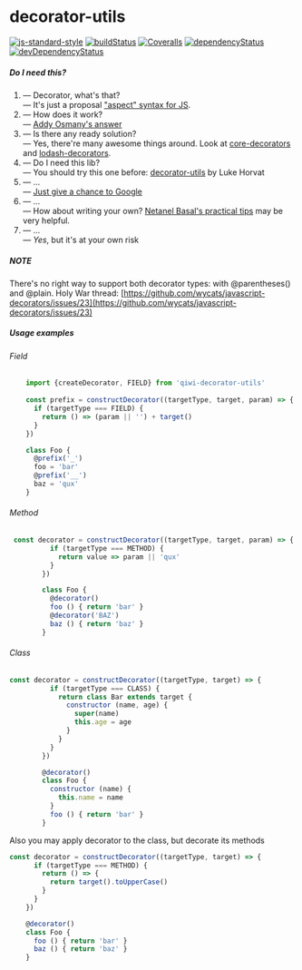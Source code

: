 # decorator-utils

[![js-standard-style](https://img.shields.io/badge/code%20style-standard-brightgreen.svg)](http://standardjs.com)
[![buildStatus](https://img.shields.io/travis/qiwi/decorator-utils.svg?maxAge=3600&branch=master)](https://travis-ci.org/qiwi/decorator-utils)
[![Coveralls](https://img.shields.io/coveralls/qiwi/decorator-utils.svg?maxAge=3600)](https://coveralls.io/github/qiwi/decorator-utils)
[![dependencyStatus](https://img.shields.io/david/qiwi/decorator-utils.svg?maxAge=3600)](https://david-dm.org/qiwi/decorator-utils)
[![devDependencyStatus](https://img.shields.io/david/dev/qiwi/decorator-utils.svg?maxAge=3600)](https://david-dm.org/qiwi/decorator-utils)

##### Do I need this?
1. — Decorator, what's that?  
   — It's just a proposal ["aspect" syntax for JS](https://github.com/tc39/proposal-decorators).
2. — How does it work?  
   — [Addy Osmany's answer](https://medium.com/google-developers/exploring-es7-decorators-76ecb65fb841)
3. — Is there any ready solution?  
   — Yes, there're many awesome things around. Look at [core-decorators](https://www.npmjs.com/package/core-decorators) and [lodash-decorators](https://www.npmjs.com/package/lodash-decorators). 
4. — Do I need this lib?  
   — You should try this one before: [decorator-utils](https://www.npmjs.com/package/decorator-utils) by Luke Horvat
5. — ...  
   — [Just give a chance to Google](https://google.com/search?q=js+decorator+utils)
6. — ...   
   — How about writing your own? [Netanel Basal's practical tips](https://netbasal.com/create-and-test-decorators-in-javascript-85e8d5cf879c) may be very helpful.
6. — ...  
   — *Yes*, but it's at your own risk

##### NOTE
There's no right way to support both decorator types: with @parentheses() and @plain.
Holy War thread: [https://github.com/wycats/javascript-decorators/issues/23](https://github.com/wycats/javascript-decorators/issues/23)

##### Usage examples
###### Field
```javascript
    import {createDecorator, FIELD} from 'qiwi-decorator-utils'
    
    const prefix = constructDecorator((targetType, target, param) => {
      if (targetType === FIELD) {
        return () => (param || '') + target()
      }
    })

    class Foo {
      @prefix('_')
      foo = 'bar'
      @prefix('__')
      baz = 'qux'
    }
```

###### Method
```javascript
 const decorator = constructDecorator((targetType, target, param) => {
          if (targetType === METHOD) {
            return value => param || 'qux'
          }
        })

        class Foo {
          @decorator()
          foo () { return 'bar' }
          @decorator('BAZ')
          baz () { return 'baz' }
        }
```

###### Class
```javascript
const decorator = constructDecorator((targetType, target) => {
          if (targetType === CLASS) {
            return class Bar extends target {
              constructor (name, age) {
                super(name)
                this.age = age
              }
            }
          }
        })

        @decorator()
        class Foo {
          constructor (name) {
            this.name = name
          }
          foo () { return 'bar' }
        }
```

Also you may apply decorator to the class, but decorate its methods

```javascript
const decorator = constructDecorator((targetType, target) => {
      if (targetType === METHOD) {
        return () => {
          return target().toUpperCase()
        }
      }
    })

    @decorator()
    class Foo {
      foo () { return 'bar' }
      baz () { return 'baz' }
    }
```

